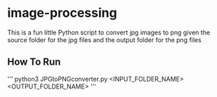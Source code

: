 # image-processing

This is a fun little Python script to convert jpg images to png given the source folder for the jpg files and the output folder for the png files

## How To Run
'''
python3 JPGtoPNGconverter.py <INPUT_FOLDER_NAME> <OUTPUT_FOLDER_NAME>
'''
